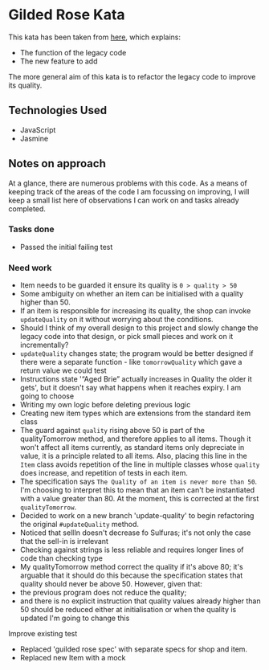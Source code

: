 Gilded Rose Kata
===============================

This kata has been taken from [here](https://github.com/emilybache/GildedRose-Refactoring-Kata), which explains:
* The function of the legacy code
* The new feature to add

The more general aim of this kata is to refactor the legacy code to improve its quality.

## Technologies Used
* JavaScript
* Jasmine

## Notes on approach

At a glance, there are numerous problems with this code. As a means of keeping track of the areas of the code I am focussing on improving, I will keep a small list here of observations I can work on and tasks already completed.

### Tasks done
* Passed the initial failing test

### Need work
* Item needs to be guarded it ensure its quality is `0 > quality > 50`
* Some ambiguity on whether an item can be initialised with a quality higher than 50.
* If an item is responsible for increasing its quality, the shop can invoke `updateQuality` on it without worrying about the conditions.
* Should I think of my overall design to this project and slowly change the legacy code into that design, or pick small pieces and work on it incrementally?
* `updateQuality` changes state; the program would be better designed if there were a separate function - like `tomorrowQuality` which gave a return value we could test
* Instructions state '“Aged Brie” actually increases in Quality the older it gets', but it doesn't say what happens when it reaches expiry. I am going to choose
* Writing my own logic before deleting previous logic
* Creating new item types which are extensions from the standard item class
* The guard against `quality` rising above 50 is part of the qualityTomorrow method, and therefore applies to all items. Though it won't affect all items currently, as standard items only depreciate in value, it is a principle related to all items. Also, placing this line in the `Item` class avoids repetition of the line in multiple classes whose `quality` does increase, and repetition of tests in each item.
* The specification says `The Quality of an item is never more than 50`. I'm choosing to interpret this to mean that an item can't be instantiated with a value greater than 80. At the moment, this is corrected at the first `qualityTomorrow`.
* Decided to work on a new branch 'update-quality' to begin refactoring the original `#updateQuality` method.
* Noticed that sellIn doesn't decrease fo Sulfuras; it's not only the case that the sell-in is irrelevant
* Checking against strings is less reliable and requires longer lines of code than checking type
* My qualityTomorrow method correct the quality if it's above 80; it's arguable that it should do this because the specification states that quality should never be above 50. However, given that:
* the previous program does not reduce the quality;
* and there is no explicit instruction that quality values already higher than 50 should be reduced either at initialisation or when the quality is updated
I'm going to change this

Improve existing test
* Replaced 'guilded rose spec' with separate specs for shop and item.
* Replaced new Item with a mock
